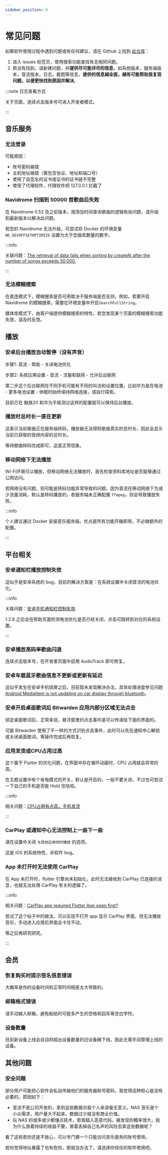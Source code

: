 ```yaml
---
sidebar_position: 6
---
```


# 常见问题

如果软件使用过程中遇到问题或有任何建议，请在 Github 上找到 [此仓库](https://github.com/gitbobobo/StreamMusic)：

1. 进入 issues 标签页，使用搜索功能查找有无相同问题。
2. 若没有找到，请新建问题，并**提供尽可能详尽的信息**，如系统版本，服务端版本，音流版本，日志，截图等信息，**提供的信息越全面，越有可能帮助我复现问题，以便更快找到原因并解决**。

:::note 日志查看方式

关于页面，连续点击版本号可进入开发者模式。

:::

## 音乐服务

### 无法登录

可能原因：

- 账号密码输错
- 主机地址输错（需包含协议、地址和端口号）
- 使用了自签名的证书或证书的证书链不完整
- 使用了代理软件，代理软件把 127.0.0.1 拦截了

### Navidrome 扫描到 50000 首歌曲后失败

在 Navidrome 0.52 及之前版本，按添加时间查询歌曲的逻辑有些问题，请升级到最新版本以解决此问题。

若您的 Navidrome 无法升级，可尝试将 Docker 的环境变量 `ND_DEVOFFSETOPTIMIZE` 设置为大于您曲库数量的数字。

:::info 

关联问题：[The retrieval of data fails when sorting by createAt after the number of songs exceeds 50,000.](https://github.com/navidrome/navidrome/issues/3006)

:::

### 无法模糊搜索

在直连模式下，模糊搜索是否可用取决于服务端是否支持。例如，若要开启 Navidrome 的模糊搜索，需要在环境变量中开启`SearchFullString`。

媒体库模式下，由客户端提供模糊搜索的特性，若您发现某个页面的模糊搜索功能失效，请及时反馈。

## 播放

### 安卓后台播放自动暂停（没有声音）

步骤1: 音流 - 帮助 - 关闭电池优化

步骤2: 系统应用设置 - 音流 - 流量和联网 - 允许后台联网

第二步这个后台联网在不同手机可能有不同的叫法和设置位置，比如华为是在电池 - 更多电池设置 - 休眠时始终保持网络连接，请自行探索。

目前已在 魅族20 和华为平板测过这样的配置就可以保持后台播放。

### 播放时总时长一直在更新

这表示当前歌曲正在服务端转码，播放器无法得知歌曲真实的总时长，因此会显示当前已获取的音频内容的总时长。

等待歌曲转码完成即可，这是正常现象。

### 移动网络下无法播放

Wi-Fi环境可以播放，但移动网络无法播放时，首先检查资料库地址是否能够通过公网访问。

若网络没有问题，则可能是转码功能异常导致的问题。因为音流在移动网络下为减少流量消耗，默认是转码播放的，若服务端未正确配置 `ffmpeg`，则会导致播放失败。

:::info

个人建议通过 Docker 安装音乐服务端，优点是所有功能开箱即用，不必做额外的配置。

:::

## 平台相关

### 安卓通知栏播放控制失效

这似乎是安卓系统的 bug，目前的解决方案是：在系统设置中关闭音流的电池优化。

:::info

关联问题：[安卓手机通知栏控制失效](https://github.com/gitbobobo/StreamMusic/issues/145)

1.2.8 之后会在帮助页面检测电池优化是否已经关闭，点击可跳转到对应的系统设置。

:::

### 安卓播放高码率歌曲闪退

连续点击版本号，在开发者页面中启用 AudioTrack 即可修复。

### 安卓车载蓝牙歌曲信息不更新或更新有延迟

这似乎发生在安卓手机锁屏之后，目前暂未发现解决办法，具体处理进度参见问题 [Android MediaItem is not updating on car display through bluetooth](https://github.com/ryanheise/audio_service/issues/908)。

### 安卓开启桌面歌词后 Bitwarden 应用内部分区域无法点击

锁定桌面歌词后，正常来说，悬浮窗里的点击事件是可以传递给下面的界面的。

可能 Bitwarden 使用了不一样的方式识别点击事件，此时可以先在通知中心解锁或关闭桌面歌词，等操作完成后再恢复。

### 应用发烫或CPU占用过高

这个属于 Flutter 的优化问题，在界面中存在循环动画时，CPU 占用就会异常的高。

在主题设置中有个省电模式的开关，默认是开启的，一般不要关闭，不过也可尝试一下自己的手机是否能 Hold 住哈哈。

:::info

相关问题：[CPU占用有点高，手机发烫](https://github.com/gitbobobo/StreamMusic/issues/60)

:::

### CarPlay 或通知中心无法控制上一曲下一曲

请在设置中关闭 `与其他应用同时播放` 的选项。

这是 iOS 的系统特性，非软件 bug。

### App 未打开时无法使用 CarPlay

在 App 未打开时，flutter 引擎尚未初始化，此时无法接收到 CarPlay 已连接的消息，也就无法处理 CarPlay 有关的逻辑了。

:::info

相关问题：[CarPlay app required Flutter App open first?](https://github.com/oguzhnatly/flutter_carplay/issues/12)

尝试了这个帖子中的做法，可以实现不打开 app 显示 CarPlay 界面，但无法播放音乐，手动进入应用后界面会卡住不动。

等之后再研究研究。

:::

## 会员

### 恢复购买时提示签名信息错误

大概率是你的设备时间和正常时间相差太大导致的。

### 邮箱格式错误

请手动输入邮箱，避免粘贴时可能多产生的空格和回车等空白字符。

### 设备数量

目前新设备上线会自动将超出设备数量的旧设备踢下线，因此无需手动管理上线的设备。

## 其他问题

### 安全问题

部分用户可能担心软件会私自传输他们的服务器账号密码，我觉得这种担心是没有必要的。原因如下：

- 音流不是公司开发的，拿到这些数据对我个人来讲毫无意义。NAS 音乐是个小众需求，用户量大不起来，数据过少就没有商业价值。
- 玩 NAS 的或多或少都懂点技术，若我插入恶意代码，被发现的概率很大，我为什么放着持续的收益不要，冒着丢掉自己名声的风险去拿这些数据呢？

看了这些若你还是不放心，可以专门建一个只能访问音乐服务的账号使用。

若你觉得地址暴露了也有危险，那就没办法了，请选择你信任的软件使用吧。

